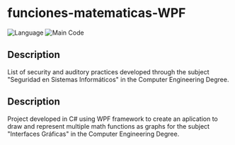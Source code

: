 # funciones-matematicas-WPF

![Language](https://img.shields.io/badge/language-spanish-red)
![Main Code](https://img.shields.io/badge/code-c#-blue)

## Description
List of security and auditory practices developed through the subject "Seguridad en Sistemas Informáticos" in the Computer Engineering Degree.

## Description
Project developed in C# using WPF framework to create an aplication to draw and represent multiple math functions as graphs for the subject "Interfaces Gráficas" in the Computer Engineering Degree.
